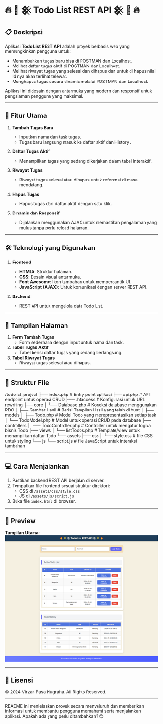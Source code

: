 # 🔥 🌟 𒆜 Todo List REST API 𒆜 🌟 🔥

## 📋 Deskripsi  
Aplikasi **Todo List REST API** adalah proyek berbasis web yang memungkinkan pengguna untuk:
- Menambahkan tugas baru bisa di POSTMAN dan Localhost.
- Melihat daftar tugas aktif di POSTMAN dan Localhost.
- Melihat riwayat tugas yang selesai dan dihapus dan untuk di hapus nilai Id nya akan terlihat telewat.
- Menghapus tugas secara dinamis melalui POSTMAN dan Localhost.

Aplikasi ini didesain dengan antarmuka yang modern dan responsif untuk pengalaman pengguna yang maksimal.

---

## 🚀 Fitur Utama  
1. **Tambah Tugas Baru**  
   - Inputkan nama dan task tugas.
   - Tugas baru langsung masuk ke daftar aktif dan History .

2. **Daftar Tugas Aktif**  
   - Menampilkan tugas yang sedang dikerjakan dalam tabel interaktif.

3. **Riwayat Tugas**  
   - Riwayat tugas selesai atau dihapus untuk referensi di masa mendatang.

5. **Hapus Tugas**  
   - Hapus tugas dari daftar aktif dengan satu klik.

6. **Dinamis dan Responsif**  
   - Dijalankan menggunakan AJAX untuk memastikan pengalaman yang mulus tanpa perlu reload halaman.

---

## 🛠️ Teknologi yang Digunakan  
1. **Frontend**  
   - **HTML5**: Struktur halaman.
   - **CSS**: Desain visual antarmuka.
   - **Font Awesome**: Ikon tambahan untuk mempercantik UI.
   - **JavaScript (AJAX)**: Untuk komunikasi dengan server REST API.

2. **Backend**  
   - REST API untuk mengelola data Todo List.

---

## 🎨 Tampilan Halaman  
1. **Form Tambah Tugas**  
   - Form sederhana dengan input untuk nama dan task.
2. **Tabel Tugas Aktif**  
   - Tabel berisi daftar tugas yang sedang berlangsung.
3. **Tabel Riwayat Tugas**  
   - Riwayat tugas selesai atau dihapus.

---

## 📂 Struktur File  
/todolist_project
├── index.php                    # Entry point aplikasi
├── api.php                      # API endpoint untuk operasi CRUD
├── .htaccess                    # Konfigurasi untuk URL rewriting
├── core
│   └── Database.php             # Koneksi database menggunakan PDO
│
├── Gambar Hasil                 # Berisi Tampilan Hasil yang telah di buat
│
├── models
│   ├── Todo.php                 # Model Todo yang merepresentasikan setiap task
│   └── TodoModel.php            # Model untuk operasi CRUD pada database
├── controllers
│   └── TodoController.php       # Controller untuk mengatur logika bisnis Todo
├── views
│   └── listTodos.php            # Template/view untuk menampilkan daftar Todo
└── assets
    ├── css
    │   └── style.css            # file CSS untuk styling
    └── js
        └── script.js            #  file JavaScript untuk interaksi tambahan

---

## 💻 Cara Menjalankan  
1. Pastikan backend REST API berjalan di server.
2. Tempatkan file frontend sesuai struktur direktori:
   - CSS di `/assets/css/style.css`
   - JS di `/assets/js/script.js`
3. Buka file `index.html` di browser.

---

## 🌟 Preview  
**Tampilan Utama**:  
![Todo List Preview](Gambar%20Hasil/Get2.png)



---

## 📝 Lisensi  
&copy; 2024 Virzan Pasa Nugraha. All Rights Reserved.

---

README ini menjelaskan proyek secara menyeluruh dan memberikan informasi untuk membantu pengguna memahami serta menjalankan aplikasi. Apakah ada yang perlu ditambahkan? 😊